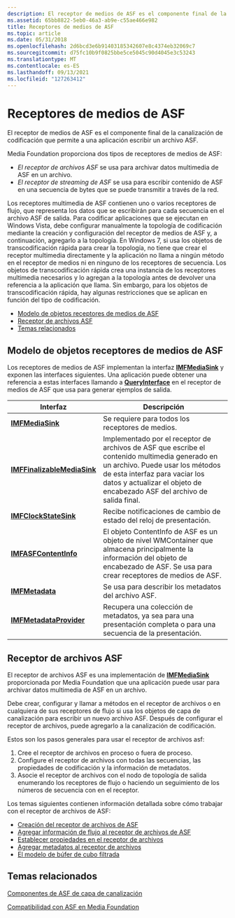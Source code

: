 ```yaml
---
description: El receptor de medios de ASF es el componente final de la canalización de codificación que permite a una aplicación escribir un archivo ASF.
ms.assetid: 65bb8822-5eb0-46a3-ab9e-c55ae466e982
title: Receptores de medios de ASF
ms.topic: article
ms.date: 05/31/2018
ms.openlocfilehash: 2d6bcd3e6b91403185342607e8c4374eb32069c7
ms.sourcegitcommit: d75fc10b9f0825bbe5ce5045c90d4045e3c53243
ms.translationtype: MT
ms.contentlocale: es-ES
ms.lasthandoff: 09/13/2021
ms.locfileid: "127263412"
---
```

# <a name="asf-media-sinks"></a>Receptores de medios de ASF

El receptor de medios de ASF es el componente final de la canalización de codificación que permite a una aplicación escribir un archivo ASF.

Media Foundation proporciona dos tipos de receptores de medios de ASF:

-   *El receptor de archivos ASF* se usa para archivar datos multimedia de ASF en un archivo.
-   *El receptor de streaming de ASF* se usa para escribir contenido de ASF en una secuencia de bytes que se puede transmitir a través de la red.

Los receptores multimedia de ASF contienen uno o varios receptores de flujo, que representa los datos que se escribirán para cada secuencia en el archivo ASF de salida. Para codificar aplicaciones que se ejecutan en Windows Vista, debe configurar manualmente la topología de codificación mediante la creación y configuración del receptor de medios de ASF y, a continuación, agregarlo a la topología. En Windows 7, si usa los objetos de transcodificación rápida para crear la topología, no tiene que crear el receptor multimedia directamente y la aplicación no llama a ningún método en el receptor de medios ni en ninguno de los receptores de secuencia. Los objetos de transcodificación rápida crea una instancia de los receptores multimedia necesarios y lo agregan a la topología antes de devolver una referencia a la aplicación que llama. Sin embargo, para los objetos de transcodificación rápida, hay algunas restricciones que se aplican en función del tipo de codificación.

-   [Modelo de objetos receptores de medios de ASF](#asf-media-sink-object-model)
-   [Receptor de archivos ASF](#asf-file-sink)
-   [Temas relacionados](#related-topics)

## <a name="asf-media-sink-object-model"></a>Modelo de objetos receptores de medios de ASF

Los receptores de medios de ASF implementan la interfaz [**IMFMediaSink**](/windows/desktop/api/mfidl/nn-mfidl-imfmediasink) y exponen las interfaces siguientes. Una aplicación puede obtener una referencia a estas interfaces llamando a [**QueryInterface**](/windows/desktop/api/unknwn/nf-unknwn-iunknown-queryinterface(q)) en el receptor de medios de ASF que usa para generar ejemplos de salida.



| Interfaz                                                  | Descripción                                                                                                                                                                                            |
|------------------------------------------------------------|--------------------------------------------------------------------------------------------------------------------------------------------------------------------------------------------------------|
| [**IMFMediaSink**](/windows/desktop/api/mfidl/nn-mfidl-imfmediasink)                       | Se requiere para todos los receptores de medios.                                                                                                                                                                          |
| [**IMFFinalizableMediaSink**](/windows/desktop/api/mfidl/nn-mfidl-imffinalizablemediasink) | Implementado por el receptor de archivos de ASF que escribe el contenido multimedia generado en un archivo. Puede usar los métodos de esta interfaz para vaciar los datos y actualizar el objeto de encabezado ASF del archivo de salida final. |
| [**IMFClockStateSink**](/windows/desktop/api/mfidl/nn-mfidl-imfclockstatesink)             | Recibe notificaciones de cambio de estado del reloj de presentación.                                                                                                                                       |
| [**IMFASFContentInfo**](/windows/desktop/api/wmcontainer/nn-wmcontainer-imfasfcontentinfo)             | El objeto ContentInfo de ASF es un objeto de nivel WMContainer que almacena principalmente la información del objeto de encabezado de ASF. Se usa para crear receptores de medios de ASF.                                                     |
| [**IMFMetadata**](/windows/desktop/api/mfidl/nn-mfidl-imfmetadata)                         | Se usa para describir los metadatos del archivo ASF.                                                                                                                                                        |
| [**IMFMetadataProvider**](/windows/desktop/api/mfidl/nn-mfidl-imfmetadataprovider)         | Recupera una colección de metadatos, ya sea para una presentación completa o para una secuencia de la presentación.                                                                                          |



 

## <a name="asf-file-sink"></a>Receptor de archivos ASF

El receptor de archivos ASF es una implementación de [**IMFMediaSink**](/windows/desktop/api/mfidl/nn-mfidl-imfmediasink) proporcionada por Media Foundation que una aplicación puede usar para archivar datos multimedia de ASF en un archivo.

Debe crear, configurar y llamar a métodos en el receptor de archivos o en cualquiera de sus receptores de flujo si usa los objetos de capa de canalización para escribir un nuevo archivo ASF. Después de configurar el receptor de archivos, puede agregarlo a la canalización de codificación.

Estos son los pasos generales para usar el receptor de archivos asf:

1.  Cree el receptor de archivos en proceso o fuera de proceso.
2.  Configure el receptor de archivos con todas las secuencias, las propiedades de codificación y la información de metadatos.
3.  Asocie el receptor de archivos con el nodo de topología de salida enumerando los receptores de flujo o haciendo un seguimiento de los números de secuencia con en el receptor.

Los temas siguientes contienen información detallada sobre cómo trabajar con el receptor de archivos de ASF:

-   [Creación del receptor de archivos de ASF](creating-the-asf-file-sink.md)
-   [Agregar información de flujo al receptor de archivos de ASF](adding-stream-information-to-the-asf-file-sink.md)
-   [Establecer propiedades en el receptor de archivos](setting-properties-in-the-file-sink.md)
-   [Agregar metadatos al receptor de archivos](adding-metadata-to-the-file-sink.md)
-   [El modelo de búfer de cubo filtrada](the-leaky-bucket-buffer-model.md)

## <a name="related-topics"></a>Temas relacionados

<dl> <dt>

[Componentes de ASF de capa de canalización](pipeline-layer-asf-components.md)
</dt> <dt>

[Compatibilidad con ASF en Media Foundation](asf-support-in-media-foundation.md)
</dt> </dl>

 

 
